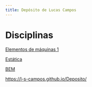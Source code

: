 ```yaml
---
title: Depósito de Lucas Campos
---
```

# Disciplinas

[Elementos de máquinas 1](Elementos%20de%20máquinas%201%2025-1.md)

[Estática](Estática.md)

[BEM](BEM.md)


https://l-s-campos.github.io/Deposito/

